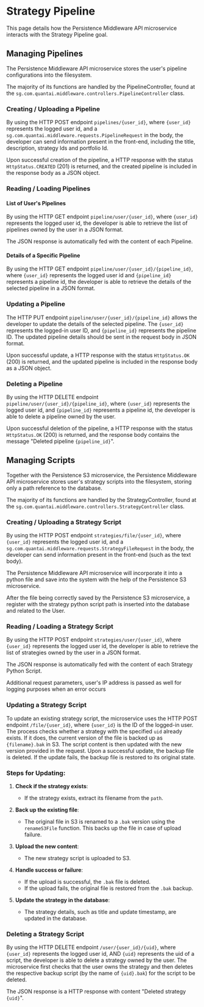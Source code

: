 # Strategy Pipeline

This page details how the Persistence Middleware API microservice interacts with the Strategy Pipeline goal.

## Managing Pipelines
The Persistence Middleware API microservice stores the user's pipeline configurations into the filesystem. 

The majority of its functions are handled by the PipelineController, found at the `sg.com.quantai.middleware.controllers.PipelineController` class.

### Creating / Uploading a Pipeline

By using the HTTP POST endpoint `pipelines/{user_id}`, where `{user_id}` represents the logged user id, and a `sg.com.quantai.middleware.requests.PipelineRequest` in the body, the developer can send information present in the front-end, including the title, description, strategy Ids and portfolio Id.

Upon successful creation of the pipeline, a HTTP response with the status `HttpStatus.CREATED` (201) is returned, and the created pipeline is included in the response body as a JSON object.

### Reading / Loading Pipelines

#### List of User's Pipelines
By using the HTTP GET endpoint `pipeline/user/{user_id}`, where `{user_id}` represents the logged user id, the developer is able to retrieve the list of pipelines owned by the user in a JSON format.

The JSON response is automatically fed with the content of each Pipeline.

#### Details of a Specific Pipeline
By using the HTTP GET endpoint `pipeline/user/{user_id}/{pipeline_id}`, where `{user_id}` represents the logged user id and `{pipeline_id}` represents a pipeline id, the developer is able to retrieve the details of the selected pipeline in a JSON format.

### Updating a Pipeline
The HTTP PUT endpoint `pipeline/user/{user_id}/{pipeline_id}` allows the developer to update the details of the selected pipeline. The `{user_id}` represents the logged-in user ID, and `{pipeline_id}` represents the pipeline ID. The updated pipeline details should be sent in the request body in JSON format. 

Upon successful update, a HTTP response with the status `HttpStatus.OK` (200) is returned, and the updated pipeline is included in the response body as a JSON object.

### Deleting a Pipeline
By using the HTTP DELETE endpoint `pipeline/user/{user_id}/{pipeline_id}`, where `{user_id}` represents the logged user id, and `{pipeline_id}` represents a pipeline id, the developer is able to delete a pipeline owned by the user.

Upon successful deletion of the pipeline, a HTTP response with the status `HttpStatus.OK` (200) is returned, and the response body contains the message "Deleted pipeline `{pipeline_id}`".

## Managing Scripts

Together with the Persistence S3 microservice, the Persistence Middleware API microservice stores user's strategy scripts into the filesystem, storing only a path reference to the database.

The majority of its functions are handled by the StrategyController, found at the `sg.com.quantai.middleware.controllers.StrategyController` class.

### Creating / Uploading a Strategy Script

By using the HTTP POST endpoint `strategies/file/{user_id}`, where `{user_id}` represents the logged user id, and a `sg.com.quantai.middleware.requests.StrategyFileRequest` in the body, the developer can send information present in the front-end (such as the text body).

The Persistence Middleware API microservice will incorporate it into a python file and save into the system with the help of the Persistence S3 microservice.

After the file being correctly saved by the Persistence S3 microservice, a register with the strategy python script path is inserted into the database and related to the User.

### Reading / Loading a Strategy Script

By using the HTTP POST endpoint `strategies/user/{user_id}`, where `{user_id}` represents the logged user id, the developer is able to retrieve the list of strategies owned by the user in a JSON format.

The JSON response is automatically fed with the content of each Strategy Python Script.

Additional request parameters, user's IP address is passed as well for logging purposes when an error occurs

### Updating a Strategy Script
To update an existing strategy script, the microservice uses the HTTP POST endpoint `/file/{user_id}`, where `{user_id}` is the ID of the logged-in user. The process checks whether a strategy with the specified `uid` already exists. If it does, the current version of the file is backed up as `{filename}.bak` in S3. The script content is then updated with the new version provided in the request. Upon a successful update, the backup file is deleted. If the update fails, the backup file is restored to its original state.

### Steps for Updating:
1. **Check if the strategy exists**:
    - If the strategy exists, extract its filename from the `path`.

2. **Back up the existing file**:
    - The original file in S3 is renamed to a `.bak` version using the `renameS3File` function. This backs up the file in case of upload failure.

3. **Upload the new content**:
    - The new strategy script is uploaded to S3.

4. **Handle success or failure**:
    - If the upload is successful, the `.bak` file is deleted.
    - If the upload fails, the original file is restored from the `.bak` backup.

5. **Update the strategy in the database**:
    - The strategy details, such as title and update timestamp, are updated in the database.

### Deleting a Strategy Script

By using the HTTP DELETE endpoint `/user/{user_id}/{uid}`, where `{user_id}` represents the logged user id, AND `{uid}` represents the uid of a script, the developer is able to delete a strategy owned by the user. The microservice first checks that the user owns the strategy and then deletes the respective backup script (by the name of `{uid}.bak`) for the script to be deleted.

The JSON response is a HTTP response with content "Deleted strategy `{uid}`".
